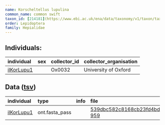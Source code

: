 ```yaml
---
name: Korscheltellus lupulina
common_name: common swift
taxon_id: [214181](https://www.ebi.ac.uk/ena/data/taxonomy/v1/taxon/tax-id/214181)
order: Lepidoptera
family: Hepialidae
---
```


## Individuals:

| individual | sex | collector_id | collector_organisation |
| :--------- | :-: | :----------- | :--------------------- |
| [ilKorLupu1](ilKorLupu1.md) |  | Ox0032 | University of Oxford |

## Data ([tsv](Korscheltellus_lupulina_data.tsv))

| individual | type | info | file |
| :--------- | :--- | :--- | :--- |
| [ilKorLupu1](ilKorLupu1.md) | ont.fasta_pass |  | [539dbc582c8168cb23fd4bd04aebfb59-959](https://darwin.cog.sanger.ac.uk/insects/Korscheltellus_lupulina/ilKorLupu1/genomic_data/ont/ilKorsLup1.ont.fasta.gz) |
